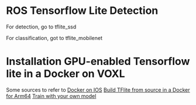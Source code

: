 # ROS Tensorflow Lite Detection
For detection, go to tflite_ssd 

For classification, got to tflite_mobilenet

# Installation GPU-enabled Tensorflow lite in a Docker on VOXL
Some sources to refer to
[Docker on IOS](https://github.com/tensorflow/tensorflow/issues/38336)
[Build TFlite from source in a Docker for Arm64](https://www.tensorflow.org/lite/guide/build_arm64)
[Train with your own model](https://www.tensorflow.org/lite/guide/get_started)

